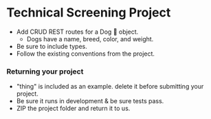 # Technical Screening Project

- Add CRUD REST routes for a Dog 🐶 object.
  - Dogs have a name, breed, color, and weight.
- Be sure to include types.
- Follow the existing conventions from the project.

### Returning your project

- "thing" is included as an example. delete it before submitting your project.
- Be sure it runs in development & be sure tests pass.
- ZIP the project folder and return it to us.

